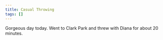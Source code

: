 ```yaml
---
title: Casual Throwing
tags: []
---
```


Gorgeous day today. Went to Clark Park and threw with Diana for about 20 minutes.
